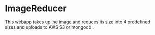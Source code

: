 # ImageReducer
This webapp takes up the image and reduces its size into 4 predefined sizes and uploads to AWS S3 or mongodb .
